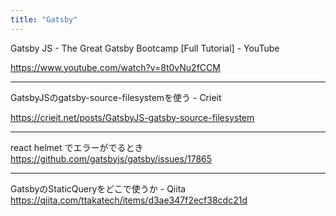 ```yaml
---
title: "Gatsby"
---
```


Gatsby JS - The Great Gatsby Bootcamp [Full Tutorial] - YouTube

https://www.youtube.com/watch?v=8t0vNu2fCCM

---


GatsbyJSのgatsby-source-filesystemを使う - Crieit

https://crieit.net/posts/GatsbyJS-gatsby-source-filesystem

---


react helmet でエラーがでるとき
https://github.com/gatsbyjs/gatsby/issues/17865

---


GatsbyのStaticQueryをどこで使うか - Qiita
https://qiita.com/ttakatech/items/d3ae347f2ecf38cdc21d
